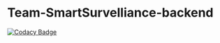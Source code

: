 # Team-SmartSurvelliance-backend

[![Codacy Badge](https://api.codacy.com/project/badge/Grade/91a9bea24f7a47739d0643e8728539ad)](https://app.codacy.com/gh/BuildForSDGCohort2/Team-SmartSurvelliance-backend?utm_source=github.com&utm_medium=referral&utm_content=BuildForSDGCohort2/Team-SmartSurvelliance-backend&utm_campaign=Badge_Grade_Settings)
